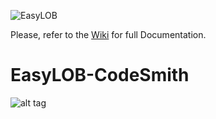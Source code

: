 ![EasyLOB](https://github.com/EasyLOB/EasyLOB-1/wiki/Media/EasyLOB.Blue.512.121.png)

Please, refer to the [Wiki](https://github.com/EasyLOB/EasyLOB-1/wiki) for full Documentation.

# EasyLOB-CodeSmith

![alt tag](https://github.com/EasyLOB/EasyLOB-1/wiki/Media/CodeSmith/CodeSmith.png)

